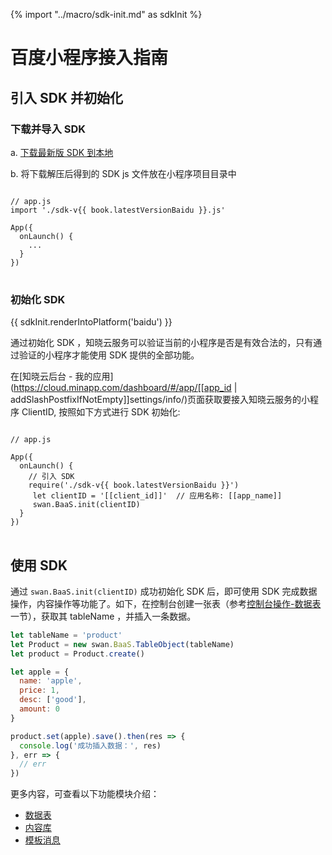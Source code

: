 {% import "../macro/sdk-init.md" as sdkInit %}

# 百度小程序接入指南

## 引入 SDK 并初始化

### 下载并导入 SDK

a. [下载最新版 SDK 到本地](../download-sdk.md)

b. 将下载解压后得到的 SDK js 文件放在小程序项目目录中

<pre>
<code class="lang-js">
// app.js
import './sdk-v{{ book.latestVersionBaidu }}.js'

App({
  onLaunch() {
    ...
  }
})
</code>
</pre>

### 初始化 SDK

{{ sdkInit.renderIntoPlatform('baidu') }} 

通过初始化 SDK ，知晓云服务可以验证当前的小程序是否是有效合法的，只有通过验证的小程序才能使用 SDK 提供的全部功能。

在[知晓云后台 - 我的应用](https://cloud.minapp.com/dashboard/#/app/[[app_id | addSlashPostfixIfNotEmpty]]settings/info/)页面获取要接入知晓云服务的小程序 ClientID, 按照如下方式进行 SDK 初始化:

<pre>
<code class="lang-js">
// app.js

App({
  onLaunch() {
    // 引入 SDK
    require('./sdk-v{{ book.latestVersionBaidu }}')
     let clientID = '[[client_id]]'  // 应用名称: [[app_name]]
     swan.BaaS.init(clientID)
  }
})
</code>
</pre>

<!-- 暂不显示 -->
<!-- ### 完成服务器域名配置 -->
<!--  -->
<!-- 在[这里](/newbies/README.md#小程序第三方授权以及服务器域名配置)可查看详细的配置方法。 -->


## 使用 SDK

通过 `swan.BaaS.init(clientID)` 成功初始化 SDK 后，即可使用 SDK 完成数据操作，内容操作等功能了。如下，在控制台创建一张表（参考[控制台操作-数据表](../dashboard/schema.md) 一节），获取其 tableName ，并插入一条数据。

```js
let tableName = 'product'
let Product = new swan.BaaS.TableObject(tableName)
let product = Product.create()

let apple = {
  name: 'apple',
  price: 1,
  desc: ['good'],
  amount: 0
}

product.set(apple).save().then(res => {
  console.log('成功插入数据：', res)
}, err => {
  // err
})
```

更多内容，可查看以下功能模块介绍：

* [数据表](../schema/README.md)
* [内容库](../content/README.md)
* [模板消息](./template-message.md)
